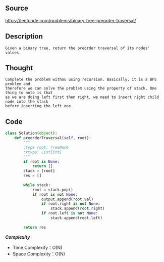 ## Source
https://leetcode.com/problems/binary-tree-preorder-traversal/

## Description
```
Given a binary tree, return the preorder traversal of its nodes' values.

```
## Thought
```
Complete the problem withou using recursion. Basically, it is a BFS problem and 
therefore we can solve the problem using the property of stack. One thing to note is that 
as we are doing left first then right, we need to insert right child node into the stack
before inserting the left one.
```


## Code

```python
class Solution(object):
    def preorderTraversal(self, root):
        """
        :type root: TreeNode
        :rtype: List[int]
        """
        if root is None:
            return []
        stack = [root]
        res = []
        
        while stack:
            root = stack.pop()
            if root is not None:
                output.append(root.val)
                if root.right is not None:
                    stack.append(root.right)
                if root.left is not None:
                    stack.append(root.left)
        
        return res

```

***Complexity***

- Time Complexity：O(N)
- Space Complexity：O(N)
